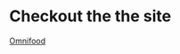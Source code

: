 # Checkout the the site
<a href="https://death-thekidd.github.io/Omnifood-AI-Website/">Omnifood</a>

